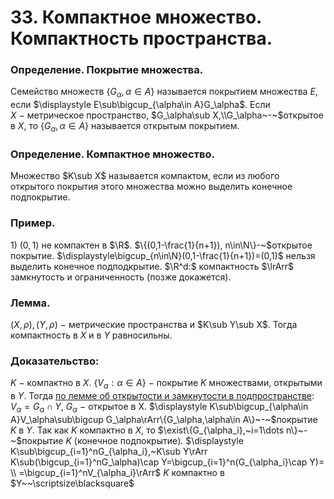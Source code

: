 # 33. Компактное множество. Компактность пространства.

### Определение. Покрытие множества.
Семейство множеств $\{G_\alpha,\alpha\in A\}$ называется покрытием множества $E$,
если $\displaystyle E\sub\bigcup_{\alpha\in A}G_\alpha$. Если $X~-~$метрическое пространство, $G_\alpha\sub X,\\G_\alpha~-~$открытое в $X$, то $\{G_\alpha,\alpha\in A\}$ называется открытым покрытием.

### Определение. Компактное множество.
Множество $K\sub X$ называется компактом, если из любого открытого покрытия этого множества можно выделить конечное подпокрытие.

### Пример.
$1)~(0,1)$ не компактен в $\R$. $\{(0,1-\frac{1}{n+1}), n\in\N\}-~$открытое покрытие.
$\displaystyle\bigcup_{n\in\N}(0,1-\frac{1}{n+1})=(0,1)$ нельзя выделить конечное подподкрытие.
$\R^d:$ компактность $\lrArr$ замкнутость и ограниченность (позже докажется).

### Лемма.
$(X,\rho),(Y,\rho)~-~$метрические пространства и $K\sub Y\sub X$.
Тогда компактность в $X$ и в $Y$ равносильны.

### Доказательство:
$K~-~$компактно в $X$.
$\{V_\alpha: \alpha\in A\}~-~$покрытие $K$ множествами, открытыми в $Y$.
Тогда [по лемме об открытости и замкнутости в подпространстве](../%D0%9A%D0%BE%D0%BD%D1%81%D0%BF%D0%B5%D0%BA%D1%82%D1%8B%203caed53170ce46dea253636711191f60/26%2003%2024%2073de64e87f1b48daa887671eab5dfe1c.md): 
$V_\alpha=G_\alpha\cap Y,~G_\alpha~-~$открытое в X.
$\displaystyle K\sub\bigcup_{\alpha\in A}V_\alpha\sub\bigcup G_\alpha\rArr\{G_\alpha,\alpha\in A\}~-~$покрытие $K$ в $Y$. 
Так как $K$ компактно в $X$, то $\exist\{G_{\alpha_i},~i=1\dots n\}~-~$покрытие $K$
(конечное подпокрытие).
$\displaystyle K\sub\bigcup_{i=1}^nG_{\alpha_i},~K\sub Y\rArr K\sub(\bigcup_{i=1}^nG_\alpha)\cap Y=\bigcup_{i=1}^n(G_{\alpha_i}\cap Y)=
\\
=\bigcup_{i=1}^nV_{\alpha_i}\rArr$  $K$ компактно в $Y~~\scriptsize\blacksquare$